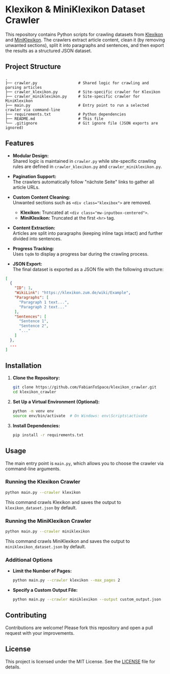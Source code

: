 # Klexikon & MiniKlexikon Dataset Crawler

This repository contains Python scripts for crawling datasets from [Klexikon](https://klexikon.zum.de/) and [MiniKlexikon](https://miniklexikon.zum.de/). The crawlers extract article content, clean it (by removing unwanted sections), split it into paragraphs and sentences, and then export the results as a structured JSON dataset.

## Project Structure

~~~plaintext
.
├── crawler.py                  # Shared logic for crawling and parsing articles
├── crawler_klexikon.py         # Site-specific crawler for Klexikon
├── crawler_miniklexikon.py     # Site-specific crawler for MiniKlexikon
├── main.py                     # Entry point to run a selected crawler via command-line
├── requirements.txt            # Python dependencies
├── README.md                   # This file
└── .gitignore                  # Git ignore file (JSON exports are ignored)
~~~

## Features

- **Modular Design:**  
  Shared logic is maintained in `crawler.py` while site-specific crawling rules are defined in `crawler_klexikon.py` and `crawler_miniklexikon.py`.

- **Pagination Support:**  
  The crawlers automatically follow "nächste Seite" links to gather all article URLs.

- **Custom Content Cleaning:**  
  Unwanted sections such as `<div class="klexibox">` are removed.  
  - **Klexikon:** Truncated at `<div class="mw-inputbox-centered">`.
  - **MiniKlexikon:** Truncated at the first `<hr>` tag.

- **Content Extraction:**  
  Articles are split into paragraphs (keeping inline tags intact) and further divided into sentences.

- **Progress Tracking:**  
  Uses `tqdm` to display a progress bar during the crawling process.

- **JSON Export:**  
  The final dataset is exported as a JSON file with the following structure:

~~~json
[
  {
    "ID": 1,
    "WikiLink": "https://klexikon.zum.de/wiki/Example",
    "Paragraphs": [
      "Paragraph 1 text...",
      "Paragraph 2 text..."
    ],
    "Sentences": [
      "Sentence 1",
      "Sentence 2",
      "..."
    ]
  },
  ...
]
~~~

## Installation

1. **Clone the Repository:**

   ~~~bash
   git clone https://github.com/FabianToSpace/klexikon_crawler.git
   cd klexikon_crawler
   ~~~

2. **Set Up a Virtual Environment (Optional):**

   ~~~bash
   python -m venv env
   source env/bin/activate  # On Windows: env\Scripts\activate
   ~~~

3. **Install Dependencies:**

   ~~~bash
   pip install -r requirements.txt
   ~~~

## Usage

The main entry point is `main.py`, which allows you to choose the crawler via command-line arguments.

### Running the Klexikon Crawler

~~~bash
python main.py --crawler klexikon
~~~

This command crawls Klexikon and saves the output to `klexikon_dataset.json` by default.

### Running the MiniKlexikon Crawler

~~~bash
python main.py --crawler miniklexikon
~~~

This command crawls MiniKlexikon and saves the output to `miniklexikon_dataset.json` by default.

### Additional Options

- **Limit the Number of Pages:**

   ~~~bash
   python main.py --crawler klexikon --max_pages 2
   ~~~

- **Specify a Custom Output File:**

   ~~~bash
   python main.py --crawler miniklexikon --output custom_output.json
   ~~~

## Contributing

Contributions are welcome! Please fork this repository and open a pull request with your improvements.

## License

This project is licensed under the MIT License. See the [LICENSE](LICENSE) file for details.
